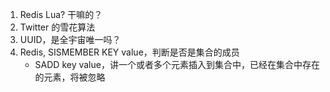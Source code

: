 1. Redis Lua? 干嘛的？
2. Twitter 的雪花算法
3. UUID，是全宇宙唯一吗？
4. Redis, SISMEMBER KEY value，判断是否是集合的成员
   - SADD key value，讲一个或者多个元素插入到集合中，已经在集合中存在的元素，将被忽略
